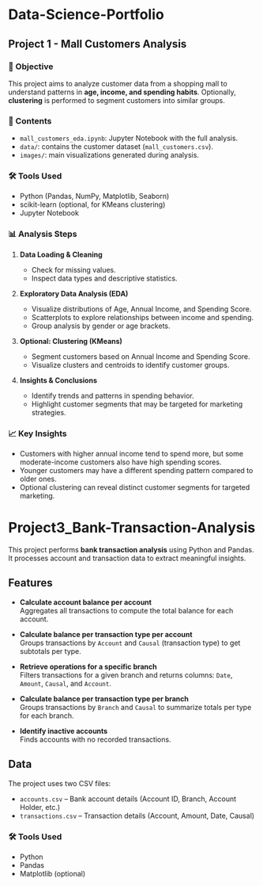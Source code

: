 # Data-Science-Portfolio

## Project 1 - Mall Customers Analysis

### 🏬 Objective
This project aims to analyze customer data from a shopping mall to understand patterns in **age, income, and spending habits**. Optionally, **clustering** is performed to segment customers into similar groups.

### 📂 Contents
- `mall_customers_eda.ipynb`: Jupyter Notebook with the full analysis.  
- `data/`: contains the customer dataset (`mall_customers.csv`).  
- `images/`: main visualizations generated during analysis.  

### 🛠 Tools Used
- Python (Pandas, NumPy, Matplotlib, Seaborn)  
- scikit-learn (optional, for KMeans clustering)  
- Jupyter Notebook  

### 📊 Analysis Steps
1. **Data Loading & Cleaning**  
   - Check for missing values.  
   - Inspect data types and descriptive statistics.  

2. **Exploratory Data Analysis (EDA)**  
   - Visualize distributions of Age, Annual Income, and Spending Score.  
   - Scatterplots to explore relationships between income and spending.  
   - Group analysis by gender or age brackets.  

3. **Optional: Clustering (KMeans)**  
   - Segment customers based on Annual Income and Spending Score.  
   - Visualize clusters and centroids to identify customer groups.  

4. **Insights & Conclusions**  
   - Identify trends and patterns in spending behavior.  
   - Highlight customer segments that may be targeted for marketing strategies.  

### 📈 Key Insights 
- Customers with higher annual income tend to spend more, but some moderate-income customers also have high spending scores.  
- Younger customers may have a different spending pattern compared to older ones.  
- Optional clustering can reveal distinct customer segments for targeted marketing.


# Project3_Bank-Transaction-Analysis

This project performs **bank transaction analysis** using Python and Pandas.  
It processes account and transaction data to extract meaningful insights.

## Features

- **Calculate account balance per account**  
  Aggregates all transactions to compute the total balance for each account.

- **Calculate balance per transaction type per account**  
  Groups transactions by `Account` and `Causal` (transaction type) to get subtotals per type.

- **Retrieve operations for a specific branch**  
  Filters transactions for a given branch and returns columns: `Date`, `Amount`, `Causal`, and `Account`.

- **Calculate balance per transaction type per branch**  
  Groups transactions by `Branch` and `Causal` to summarize totals per type for each branch.

- **Identify inactive accounts**  
  Finds accounts with no recorded transactions.

## Data

The project uses two CSV files:

- `accounts.csv` – Bank account details (Account ID, Branch, Account Holder, etc.)  
- `transactions.csv` – Transaction details (Account, Amount, Date, Causal)  

### 🛠 Tools Used
- Python
- Pandas 
- Matplotlib (optional)
